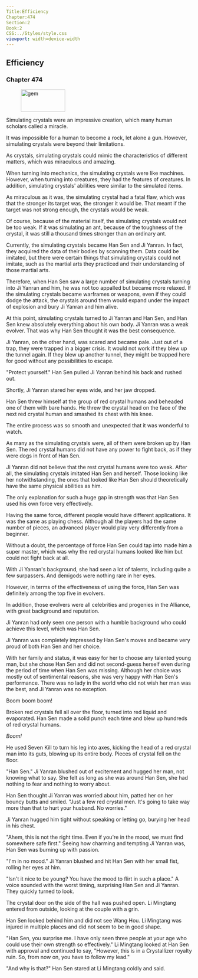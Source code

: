```yaml
---
Title:Efficiency 
Chapter:474 
Section:2 
Book:2 
CSS:../Styles/style.css 
viewport: width=device-width
---
```

  
## Efficiency
### Chapter 474
  
<figure>
	<img src="../Images/gem.gif" alt="gem" id="gem" width="120" height="60" />
</figure>
  

  
Simulating crystals were an impressive creation, which many human scholars called a miracle.

It was impossible for a human to become a rock, let alone a gun. However, simulating crystals were beyond their limitations.

As crystals, simulating crystals could mimic the characteristics of different matters, which was miraculous and amazing.

When turning into mechanics, the simulating crystals were like machines. However, when turning into creatures, they had the features of creatures. In addition, simulating crystals' abilities were similar to the simulated items.

As miraculous as it was, the simulating crystal had a fatal flaw, which was that the stronger its target was, the stronger it would be. That meant if the target was not strong enough, the crystals would be weak.

Of course, because of the material itself, the simulating crystals would not be too weak. If it was simulating an ant, because of the toughness of the crystal, it was still a thousand times stronger than an ordinary ant.

Currently, the simulating crystals became Han Sen and Ji Yanran. In fact, they acquired the data of their bodies by scanning them. Data could be imitated, but there were certain things that simulating crystals could not imitate, such as the martial arts they practiced and their understanding of those martial arts.

Therefore, when Han Sen saw a large number of simulating crystals turning into Ji Yanran and him, he was not too appalled but became more relaxed. If the simulating crystals became warframes or weapons, even if they could dodge the attack, the crystals around them would expand under the impact of explosion and bury Ji Yanran and him alive.

At this point, simulating crystals turned to Ji Yanran and Han Sen, and Han Sen knew absolutely everything about his own body. Ji Yanran was a weak evolver. That was why Han Sen thought it was the best consequence.

Ji Yanran, on the other hand, was scared and became pale. Just out of a trap, they were trapped in a bigger crisis. It would not work if they blew up the tunnel again. If they blew up another tunnel, they might be trapped here for good without any possibilities to escape.

"Protect yourself." Han Sen pulled Ji Yanran behind his back and rushed out.

Shortly, Ji Yanran stared her eyes wide, and her jaw dropped.

Han Sen threw himself at the group of red crystal humans and beheaded one of them with bare hands. He threw the crystal head on the face of the next red crystal human and smashed its chest with his knee.

The entire process was so smooth and unexpected that it was wonderful to watch.

As many as the simulating crystals were, all of them were broken up by Han Sen. The red crystal humans did not have any power to fight back, as if they were dogs in front of Han Sen.

Ji Yanran did not believe that the rest crystal humans were too weak. After all, the simulating crystals imitated Han Sen and herself. Those looking like her notwithstanding, the ones that looked like Han Sen should theoretically have the same physical abilities as him.

The only explanation for such a huge gap in strength was that Han Sen used his own force very effectively.

Having the same force, different people would have different applications. It was the same as playing chess. Although all the players had the same number of pieces, an advanced player would play very differently from a beginner.

Without a doubt, the percentage of force Han Sen could tap into made him a super master, which was why the red crystal humans looked like him but could not fight back at all.

With Ji Yanran's background, she had seen a lot of talents, including quite a few surpassers. And demigods were nothing rare in her eyes.

However, in terms of the effectiveness of using the force, Han Sen was definitely among the top five in evolvers.

In addition, those evolvers were all celebrities and progenies in the Alliance, with great background and reputation.

Ji Yanran had only seen one person with a humble background who could achieve this level, which was Han Sen.

Ji Yanran was completely impressed by Han Sen's moves and became very proud of both Han Sen and her choice.

With her family and status, it was easy for her to choose any talented young man, but she chose Han Sen and did not second-guess herself even during the period of time when Han Sen was missing. Although her choice was mostly out of sentimental reasons, she was very happy with Han Sen's performance. There was no lady in the world who did not wish her man was the best, and Ji Yanran was no exception.

Boom boom boom!

Broken red crystals fell all over the floor, turned into red liquid and evaporated. Han Sen made a solid punch each time and blew up hundreds of red crystal humans.

*Boom!*

He used Seven Kill to turn his leg into axes, kicking the head of a red crystal man into its guts, blowing up its entire body. Pieces of crystal fell on the floor.

"Han Sen." Ji Yanran blushed out of excitement and hugged her man, not knowing what to say. She felt as long as she was around Han Sen, she had nothing to fear and nothing to worry about.

Han Sen thought Ji Yanran was worried about him, patted her on her bouncy butts and smiled. "Just a few red crystal men. It's going to take way more than that to hurt your husband. No worries."

Ji Yanran hugged him tight without speaking or letting go, burying her head in his chest.

"Ahem, this is not the right time. Even if you're in the mood, we must find somewhere safe first." Seeing how charming and tempting Ji Yanran was, Han Sen was burning up with passion.

"I'm in no mood." Ji Yanran blushed and hit Han Sen with her small fist, rolling her eyes at him.

"Isn't it nice to be young? You have the mood to flirt in such a place." A voice sounded with the worst timing, surprising Han Sen and Ji Yanran. They quickly turned to look.

The crystal door on the side of the hall was pushed open. Li Mingtang entered from outside, looking at the couple with a grin.

Han Sen looked behind him and did not see Wang Hou. Li Mingtang was injured in multiple places and did not seem to be in good shape.

"Han Sen, you surprise me. I have only seen three people at your age who could use their own strength so effectively." Li Mingtang looked at Han Sen with approval and continued to say, "However, this is in a Crystallizer royalty ruin. So, from now on, you have to follow my lead."

"And why is that?" Han Sen stared at Li Mingtang coldly and said.